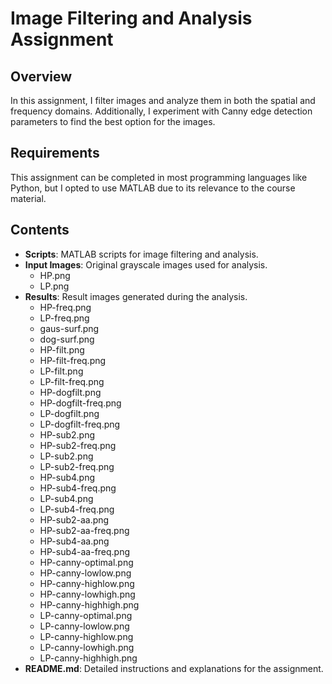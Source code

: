 # **Image Filtering and Analysis Assignment**

## **Overview**
In this assignment, I filter images and analyze them in both the spatial and frequency domains. Additionally, I experiment with Canny edge detection parameters to find the best option for the images.

## **Requirements**
This assignment can be completed in most programming languages like Python, but I opted to use MATLAB due to its relevance to the course material.

## **Contents**
- **Scripts**: MATLAB scripts for image filtering and analysis.
- **Input Images**: Original grayscale images used for analysis.
    - HP.png
    - LP.png
- **Results**: Result images generated during the analysis.
    - HP-freq.png
    - LP-freq.png
    - gaus-surf.png
    - dog-surf.png
    - HP-filt.png
    - HP-filt-freq.png
    - LP-filt.png
    - LP-filt-freq.png
    - HP-dogfilt.png
    - HP-dogfilt-freq.png
    - LP-dogfilt.png
    - LP-dogfilt-freq.png
    - HP-sub2.png
    - HP-sub2-freq.png
    - LP-sub2.png
    - LP-sub2-freq.png
    - HP-sub4.png
    - HP-sub4-freq.png
    - LP-sub4.png
    - LP-sub4-freq.png
    - HP-sub2-aa.png
    - HP-sub2-aa-freq.png
    - HP-sub4-aa.png
    - HP-sub4-aa-freq.png
    - HP-canny-optimal.png
    - HP-canny-lowlow.png
    - HP-canny-highlow.png
    - HP-canny-lowhigh.png
    - HP-canny-highhigh.png
    - LP-canny-optimal.png
    - LP-canny-lowlow.png
    - LP-canny-highlow.png
    - LP-canny-lowhigh.png
    - LP-canny-highhigh.png
- **README.md**: Detailed instructions and explanations for the assignment.
